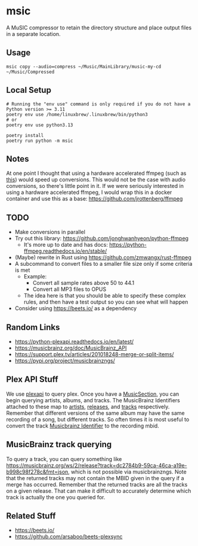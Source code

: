# msic
A MuSIC compressor to retain the directory structure and place output files in a separate location.


## Usage

```shell
msic copy --audio=compress ~/Music/MainLibrary/music-my-cd ~/Music/Compressed
```

## Local Setup

```shell
# Running the "env use" command is only required if you do not have a Python version >= 3.11
poetry env use /home/linuxbrew/.linuxbrew/bin/python3
# or
poetry env use python3.13

poetry install
poetry run python -m msic
```

## Notes

At one point I thought that using a hardware accelerated ffmpeg (such as [this](https://docs.nvidia.com/video-technologies/video-codec-sdk/12.0/ffmpeg-with-nvidia-gpu/index.html)) would speed up conversions.
This would not be the case with audio conversions, so there's little point in it.
If we were seriously interested in using a hardware accelerated ffmpeg, I would wrap this in a docker container and use this as a base: https://github.com/jrottenberg/ffmpeg

## TODO

* Make conversions in parallel
* Try out this library: https://github.com/jonghwanhyeon/python-ffmpeg
  * It's more up to date and has docs: https://python-ffmpeg.readthedocs.io/en/stable/
* (Maybe) rewrite in Rust using https://github.com/zmwangx/rust-ffmpeg
* A subcommand to convert files to a smaller file size only if some criteria is met
  * Example: 
    * Convert all sample rates above 50 to 44.1
    * Convert all MP3 files to OPUS
  * The idea here is that you should be able to specify these complex rules, and then have a test output so you can see what will happen
* Consider using https://beets.io/ as a dependency

## Random Links

* https://python-plexapi.readthedocs.io/en/latest/
* https://musicbrainz.org/doc/MusicBrainz_API
* https://support.plex.tv/articles/201018248-merge-or-split-items/
* https://pypi.org/project/musicbrainzngs/

## Plex API Stuff

We use [plexapi](https://python-plexapi.readthedocs.io/en/latest/) to query plex.
Once you have a [MusicSection](https://python-plexapi.readthedocs.io/en/latest/modules/library.html#plexapi.library.MusicSection),
you can begin querying artists, albums, and tracks.
The MusicBrainz Identifiers attached to these map to [artists](https://musicbrainz.org/doc/Artist), [releases](https://musicbrainz.org/doc/Release), and [tracks](https://musicbrainz.org/doc/Track) respectively.
Remember that different versions of the same album may have the same recording of a song, but different tracks.
So often times it is most useful to convert the track [Musicbrainz Identifier](https://musicbrainz.org/doc/MusicBrainz_Identifier) to the recording mbid.

## MusicBrainz track querying
To query a track, you can query something like https://musicbrainz.org/ws/2/release?track=dc2784b9-59ca-46ca-a19e-b998c98f278c&fmt=json, which is not possible via musicbrainzngs.
Note that the returned tracks may not contain the MBID given in the query if a merge has occurred.
Remember that the returned tracks are all the tracks on a given release.
That can make it difficult to accurately determine which track is actually the one you queried for.


## Related Stuff
* https://beets.io/
* https://github.com/arsaboo/beets-plexsync
